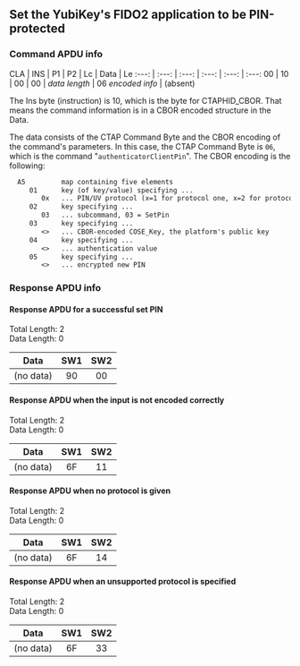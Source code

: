 <!-- Copyright 2022 Yubico AB

Licensed under the Apache License, Version 2.0 (the "License");
you may not use this file except in compliance with the License.
You may obtain a copy of the License at

    http://www.apache.org/licenses/LICENSE-2.0

Unless required by applicable law or agreed to in writing, software
distributed under the License is distributed on an "AS IS" BASIS,
WITHOUT WARRANTIES OR CONDITIONS OF ANY KIND, either express or implied.
See the License for the specific language governing permissions and
limitations under the License. -->

## Set the YubiKey's FIDO2 application to be PIN-protected

### Command APDU info

CLA | INS | P1 | P2 | Lc | Data | Le
:---: | :---: | :---: | :---: | :---: | :---:
00 | 10 | 00 | 00 | *data length* | 06 *encoded info* | (absent)

The Ins byte (instruction) is 10, which is the byte for CTAPHID_CBOR.
That means the command information is in a CBOR encoded structure in the
Data.

The data consists of the CTAP Command Byte and the CBOR encoding of the
command's parameters. In this case, the CTAP Command Byte is `06`,
which is the command "`authenticatorClientPin`". The CBOR encoding is
the following:

```txt
  A5         map containing five elements
     01      key (of key/value) specifying ...
        0x   ... PIN/UV protocol (x=1 for protocol one, x=2 for protocol two)
     02      key specifying ...
        03   ... subcommand, 03 = SetPin
     03      key specifying ...
        <>   ... CBOR-encoded COSE_Key, the platform's public key
     04      key specifying ...
        <>   ... authentication value
     05      key specifying ...
        <>   ... encrypted new PIN
```

### Response APDU info

#### Response APDU for a successful set PIN

Total Length: 2\
Data Length: 0

Data | SW1 | SW2
:---: | :---: | :---:
(no data) | 90 | 00

#### Response APDU when the input is not encoded correctly

Total Length: 2\
Data Length: 0

Data | SW1 | SW2
:---: | :---: | :---:
(no data) | 6F | 11

#### Response APDU when no protocol is given

Total Length: 2\
Data Length: 0

Data | SW1 | SW2
:---: | :---: | :---:
(no data) | 6F | 14

#### Response APDU when an unsupported protocol is specified

Total Length: 2\
Data Length: 0

Data | SW1 | SW2
:---: | :---: | :---:
(no data) | 6F | 33
